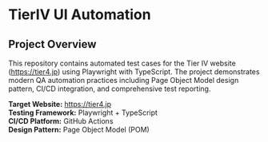 # TierIV UI Automation
## Project Overview

This repository contains automated test cases for the Tier IV website (https://tier4.jp) using Playwright with TypeScript. The project demonstrates modern QA automation practices including Page Object Model design pattern, CI/CD integration, and comprehensive test reporting.

**Target Website:** https://tier4.jp  
**Testing Framework:** Playwright + TypeScript  
**CI/CD Platform:** GitHub Actions  
**Design Pattern:** Page Object Model (POM)
